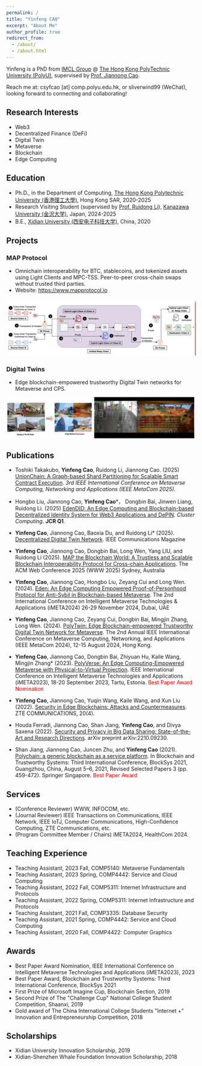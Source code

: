 ```yaml
---
permalink: /
title: "Yinfeng CAO"
excerpt: "About Me"
author_profile: true
redirect_from: 
  - /about/
  - /about.html
---
```


Yinfeng is a PhD  from [IMCL Group](https://www4.comp.polyu.edu.hk/~labimcl/index.html) @ [The Hong Kong PolyTechnic University (PolyU)](https://www.polyu.edu.hk/), supervised by [Prof. Jiannong Cao](https://www4.comp.polyu.edu.hk/~csjcao/). 

Reach me at: csyfcao [at] comp.polyu.edu.hk, or sliverwind99 (WeChat), looking forward to connecting and collaborating!


## Research Interests
* Web3
* Decentralized Finance (DeFi)
* Digital Twin
* Metaverse
* Blockchain
* Edge Computing


## Education
* Ph.D., in the Department of Computing, [The Hong Kong Polytechnic University (香港理工大學)](https://www.polyu.edu.hk), Hong Kong SAR, 2020-2025
* Research Visiting Student (supervised by [Prof. Ruidong Li](https://sites.google.com/site/liruidong/)), [Kanazawa University (金沢大学)](http://www.kanazawa-u.ac.jp), Japan, 2024-2025 
* B.E., [Xidian University (西安电子科技大学)](https://www.xidian.edu.cn/), China, 2020

## Projects

### MAP Protocol
- Omnichain interoperability for BTC, stablecoins, and tokenized assets using Light Clients and MPC-TSS. Peer-to-peer cross-chain swaps without trusted third parties.
- Website: https://www.mapprotocol.io

![MAP Protocol](/images/projects/MAP.png)

### Digital Twins
- Edge blockchain-empowered trustworthy Digital Twin networks for Metaverse and CPS.

![Digital Twins](/images/projects/DT1.png)

## Publications

* Toshiki Takakubo, **Yinfeng Cao**, Ruidong Li, Jiannong Cao. (2025) [UnionChain: A Graph-based Shard Partitioning for Scalable Smart Contract Execution](https://scholar.google.com/scholar?q=UnionChain:+A+Graph-based+Shard+Partitioning+for+Scalable+Smart+Contract+Execution). *3rd IEEE International Conference on Metaverse Computing, Networking and Applications (IEEE MetaCom 2025)*.

* Hongbo Liu, Jiannong Cao, **Yinfeng Cao***， Dongbin Bai, Jinwen Liang, Ruidong Li. (2025) [EdenDID: An Edge Computing and Blockchain-based Decentralized Identity System for Web3 Applications and DePIN](https://scholar.google.com/scholar?q=EdenDID:+An+Edge+Computing+and+Blockchain-based+Decentralized+Identity+System+for+Web3+Applications+and+DePIN). *Cluster Computing*. **JCR Q1**.

* **Yinfeng Cao**, Jiannong Cao, Baoxia Du, and Ruidong Li* (2025). [Decentralized Digital Twin Network](https://scholar.google.com/scholar?q=Decentralized+Digital+Twin+Network). IEEE Communications Magazine

* **Yinfeng Cao**, Jiannong Cao, Dongbin Bai, Long Wen, Yang LIU, and Ruidong Li (2025). [MAP the Blockchain World: A Trustless and Scalable Blockchain Interoperability Protocol for Cross-chain Applications](https://scholar.google.com/scholar?q=MAP+the+Blockchain+World:+A+Trustless+and+Scalable+Blockchain+Interoperability+Protocol+for+Cross-chain+Applications). The ACM Web Conference 2025 (WWW 2025) Sydney, Australia 



* **Yinfeng Cao**, Jiannong Cao, Hongbo Liu, Zeyang Cui and Long Wen. (2024). [Eden: An Edge Computing Empowered Proof-of-Personhood Protocol for Anti-Sybil in Blockchain-based Metaverse](https://scholar.google.com/scholar?q=Eden:+An+Edge+Computing+Empowered+Proof-of-Personhood+Protocol+for+Anti-Sybil+in+Blockchain-based+Metaverse). The 2nd International Conference on Intelligent Metaverse Technologies & Applications (iMETA2024)
26-29 November 2024, Dubai, UAE

* **Yinfeng Cao**, Jiannong Cao, Zeyang Cui, Dongbin Bai, Mingjin Zhang, Long Wen. (2024). [PolyTwin: Edge Blockchain-empowered Trustworthy Digital Twin Network for Metaverse](https://scholar.google.com/scholar?q=PolyTwin:+Edge+Blockchain-empowered+Trustworthy+Digital+Twin+Network+for+Metaverse). The 2nd Annual IEEE International Conference on Metaverse Computing, Networking, and Applications (IEEE MetaCom 2024), 12-15 August 2024, Hong Kong.

* **Yinfeng Cao**, Jiannong Cao, Dongbin Bai, Zhiyuan Hu, Kaile Wang, Mingjin Zhang* (2023). [PolyVerse: An Edge Computing-Empowered Metaverse with Physical-to-Virtual Projection](https://scholar.google.com/scholar?q=PolyVerse:+An+Edge+Computing-Empowered+Metaverse+with+Physical-to-Virtual+Projection). IEEE International Conference on Intelligent Metaverse Technologies and Applications (iMETA2023), 18-20 September 2023, Tartu, Estonia. <span style="color:red"> Best Paper Award Nomination</span>
* **Yinfeng Cao**, Jiannong Cao, Yuqin Wang, Kaile Wang, and Xun Liu (2022). [Security in Edge Blockchains: Attacks and Countermeasures](https://scholar.google.com/scholar?q=Security+in+Edge+Blockchains:+Attacks+and+Countermeasures). ZTE COMMUNICATIONS, 20(4).
* Houda Ferradi, Jiannong Cao, Shan Jiang, **Yinfeng Cao**, and Divya Saxena (2022). [Security and Privacy in Big Data Sharing: State-of-the-Art and Research Directions](https://arxiv.org/abs/2210.09230). arXiv preprint arXiv:2210.09230.
* Shan Jiang, Jiannong Cao, Juncen Zhu, and **Yinfeng Cao** (2021). [Polychain: a generic blockchain as a service platform](https://scholar.google.com/scholar?q=Polychain:+a+generic+blockchain+as+a+service+platform). In Blockchain and Trustworthy Systems: Third International Conference, BlockSys 2021, Guangzhou, China, August 5–6, 2021, Revised Selected Papers 3 (pp. 459-472). Springer Singapore. <span style="color:red"> Best Paper Award </span>


## Services
* (Conference Reviewer) WWW, INFOCOM, etc.
* (Journal Reviewer) IEEE Transactions on Communications, IEEE Network, IEEE IoTJ, Computer Communications, High-Confidence Computing, ZTE Communications, etc.
* (Program Committee Member / Chairs) iMETA2024, HealthCom 2024.

## Teaching Experience
* Teaching Assistant, 2023 Fall, COMP5140: Metaverse Fundamentals
* Teaching Assistant, 2023 Spring, COMP4442: Service and Cloud Computing
* Teaching Assistant, 2022 Fall, COMP5311: Internet Infrastructure and Protocols
* Teaching Assistant, 2022 Spring, COMP5311: Internet Infrastructure and Protocols
* Teaching Assistant, 2021 Fall, COMP3335: Database Security
* Teaching Assistant, 2021 Spring, COMP4442: Service and Cloud Computing
* Teaching Assistant, 2020 Fall, COMP4422: Computer Graphics


## Awards
* Best Paper Award Nomination, IEEE International Conference on Intelligent Metaverse Technologies and Applications (iMETA2023), 2023
* Best Paper Award, Blockchain and Trustworthy Systems: Third International Conference, BlockSys 2021
* First Prize of Microsoft Imagine Cup, Blockchain Section, 2019
* Second Prize of The "Challenge Cup" National College Student Competition, Shaanxi, 2019
* Gold award of The China International College Students "Internet +" Innovation and Entrepreneurship Competition, 2018

## Scholarships
* Xidian University Innovation Scholarship, 2019
* Xidian-Shenzhen Whale Foundation Innovation Scholarship, 2018